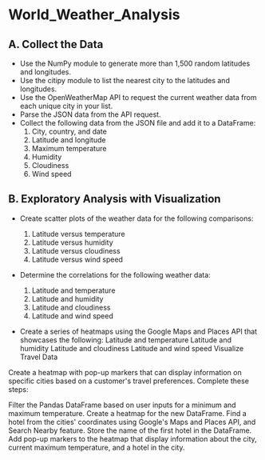 # World_Weather_Analysis

## A. Collect the Data

* Use the NumPy module to generate more than 1,500 random latitudes and longitudes.
* Use the citipy module to list the nearest city to the latitudes and longitudes.
* Use the OpenWeatherMap API to request the current weather data from each unique city in your list.
* Parse the JSON data from the API request.
* Collect the following data from the JSON file and add it to a DataFrame:
    1) City, country, and date
    2) Latitude and longitude
    3) Maximum temperature
    4) Humidity
    5) Cloudiness
    6) Wind speed

## B. Exploratory Analysis with Visualization

*   Create scatter plots of the weather data for the following comparisons:
    1) Latitude versus temperature
    2) Latitude versus humidity
    3) Latitude versus cloudiness
    4) Latitude versus wind speed
    
*   Determine the correlations for the following weather data:
    1) Latitude and temperature
    2) Latitude and humidity
    3) Latitude and cloudiness
    4) Latitude and wind speed
    
*   Create a series of heatmaps using the Google Maps and Places API that showcases the following:
Latitude and temperature
Latitude and humidity
Latitude and cloudiness
Latitude and wind speed
Visualize Travel Data

Create a heatmap with pop-up markers that can display information on specific cities based on a customer's travel preferences. Complete these steps:

Filter the Pandas DataFrame based on user inputs for a minimum and maximum temperature.
Create a heatmap for the new DataFrame.
Find a hotel from the cities' coordinates using Google's Maps and Places API, and Search Nearby feature.
Store the name of the first hotel in the DataFrame.
Add pop-up markers to the heatmap that display information about the city, current maximum temperature, and a hotel in the city.
